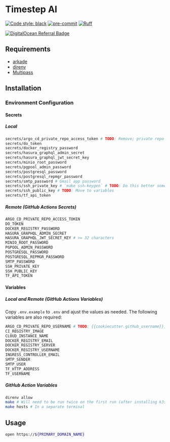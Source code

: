 # Timestep AI

<!-- [![Agent protocol](https://github.com/mjschock/timestep/actions/workflows/main.yml/badge.svg)](https://agentprotocol.ai/compliance) -->

[![Code style: black](https://img.shields.io/badge/code%20style-black-000000.svg)](https://github.com/psf/black)
[![pre-commit](https://img.shields.io/badge/pre--commit-enabled-brightgreen?logo=pre-commit)](https://github.com/pre-commit/pre-commit)
[![Ruff](https://img.shields.io/endpoint?url=https://raw.githubusercontent.com/charliermarsh/ruff/main/assets/badge/v2.json)](https://github.com/astral-sh/ruff)

[![DigitalOcean Referral Badge](https://web-platforms.sfo2.cdn.digitaloceanspaces.com/WWW/Badge%201.svg)](https://www.digitalocean.com/?refcode=2184d1107783&utm_campaign=Referral_Invite&utm_medium=Referral_Program&utm_source=badge)

<!-- ```mermaid
classDiagram
    class Agent {
        + models: List[str]
        + model_iter(): Iterator[str]
    }

    class Environment {
        + agents: List[str]
        + agent_iter(): Iterator[str]
        + step()
    }

    Agent --|> Environment
```

<img src="src/timestep/services/web/src/web/flows/IntelligentAgent-Learning.png" />

## TODO:

from shimmy import GymnasiumMultiAgentCompatibilityV0 -->

## Requirements

- [arkade](https://github.com/alexellis/arkade#getting-arkade)
- [direnv](https://direnv.net/)
- [Multipass](https://multipass.run/install)

## Installation

### Environment Configuration

#### Secrets

##### Local

```bash
secrets/argo_cd_private_repo_access_token # TODO: Remove; private repo access to this from ArgoCD
secrets/do_token
secrets/docker_registry_password
secrets/hasura_graphql_admin_secret
secrets/hasura_graphql_jwt_secret_key
secrets/minio_root_password
secrets/pgpool_admin_password
secrets/postgresql_password
secrets/postgresql_repmgr_password
secrets/smtp_password # Gmail app password
secrets/ssh_private_key # `make ssh-keygen` # TODO: Do this better somehow; i.e., don't require manual intervention to generate/replace the key
secrets/ssh_public_key # TODO: Move to variables
secrets/tf_api_token
```

##### Remote (GitHub Actions Secrets)

```bash
ARGO_CD_PRIVATE_REPO_ACCESS_TOKEN
DO_TOKEN
DOCKER_REGISTRY_PASSWORD
HASURA_GRAPHQL_ADMIN_SECRET
HASURA_GRAPHQL_JWT_SECRET_KEY # >= 32 characters
MINIO_ROOT_PASSWORD
PGPOOL_ADMIN_PASSWORD
POSTGRESQL_PASSWORD
POSTGRESQL_REPMGR_PASSWORD
SMTP_PASSWORD
SSH_PRIVATE_KEY
SSH_PUBLIC_KEY
TF_API_TOKEN
```

#### Variables

##### Local and Remote (GitHub Actions Variables)

Copy `.env.example` to `.env` and ajust the values as needed. The following variables are also required:

```bash
ARGO_CD_PRIVATE_REPO_USERNAME # TODO: {{cookiecutter.github_username}}, etc.
CI_REGISTRY_IMAGE
CLOUD_INSTANCE_NAME
DOCKER_REGISTRY_EMAIL
DOCKER_REGISTRY_SERVER
DOCKER_REGISTRY_USERNAME
INGRESS_CONTROLLER_EMAIL
SMTP_SENDER
SMTP_USER
TF_HTTP_ADDRESS
TF_USERNAME
```

##### GitHub Action Variables

```bash
direnv allow
make # Will need to be run twice on the first run (after installing k3s inside the multipass VM)
make hosts # In a separate terminal
```

## Usage

```bash
open https://${PRIMARY_DOMAIN_NAME}
```
